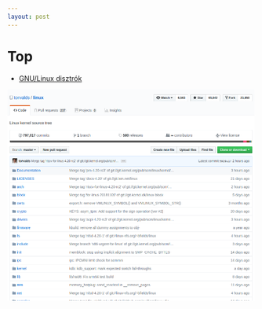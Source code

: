 ```yaml
---
layout: post
---
```


# Top

- [GNU/Linux disztrók](https://upload.wikimedia.org/wikipedia/commons/1/1b/Linux_Distribution_Timeline.svg)

![Linux github repo](images/linux_gh.png)
